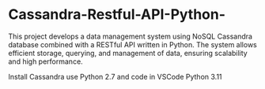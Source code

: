 # Cassandra-Restful-API-Python-
This project develops a data management system using NoSQL Cassandra database combined with a RESTful API written in Python. The system allows efficient storage, querying, and management of data, ensuring scalability and high performance.


Install Cassandra use Python 2.7
and code in VSCode Python 3.11
